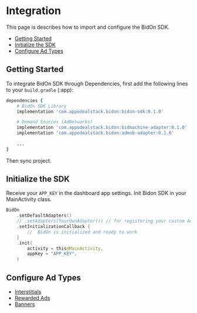 # Integration

This page is describes how to import and configure the BidOn SDK. 

- [Getting Started](#getting-started) 
- [Initialize the SDK](#initialize-the-sdk)
- [Configure Ad Types](#configure-ad-types)
  
## Getting Started 

To integrate BidOn SDK through Dependencies, first add the following lines to your `build.gradle` (:app):

``` ruby
dependencies {
    # BidOn SDK Library
    implementation 'com.appodealstack.bidon:bidon-sdk:0.1.0'

    # Demand Sources (AdNetworks)
    implementation 'com.appodealstack.bidon:bidmachine-adapter:0.1.0'
    implementation 'com.appodealstack.bidon:admob-adapter:0.1.0'
    
    ... 
}

```
Then sync project.


## Initialize the SDK

Receive your `APP_KEY` in the dashboard app settings. Init Bidon SDK in your MainActivity class.

```kotlin
BidOn
    .setDefaultAdapters()
    // .setAdapters(YourOwnAdapter()) // for registering your custom Adapter (AdNetwork)
    .setInitializationCallback {
        //  BidOn is initialized and ready to work
    }
    .init(
        activity = this@MainActivity,
        appKey = "APP_KEY",
    )
```

## Configure Ad Types

- [Interstitials](/ad-formats/interstitials.md)
- [Rewarded Ads](/ad-formats/rewarded.md)
- [Banners](/ad-formats/banner.md)
